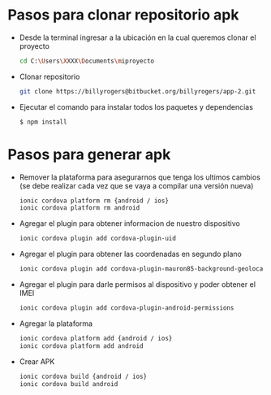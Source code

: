 # Pasos para clonar repositorio apk
  - Desde la terminal ingresar a la ubicación en la cual queremos clonar el proyecto
    ```sh
    cd C:\Users\XXXX\Documents\miproyecto
    ````
  - Clonar repositorio
       ```sh
       git clone https://billyrogers@bitbucket.org/billyrogers/app-2.git
       ````
  - Ejecutar el comando para instalar todos los paquetes y dependencias
    ```sh
    $ npm install
    ```
# Pasos para generar apk
- Remover la plataforma para asegurarnos que tenga los ultimos cambios (se debe realizar
    cada vez que se vaya a compilar una versión nueva)
    ```sh
    ionic cordova platform rm {android / ios}
    ionic cordova platform rm android
    ```
- Agregar el plugin para obtener informacion de nuestro dispositivo
    ```sh
    ionic cordova plugin add cordova-plugin-uid
    ```
    
- Agregar el plugin para obtener las coordenadas en segundo plano
    ```sh
    ionic cordova plugin add cordova-plugin-mauron85-background-geolocation@alphacordova-plugin-mauron85-background-geolocation@alpha
    ```
- Agregar el plugin para darle permisos al dispositivo y poder obtener el IMEI
    ```sh
    ionic cordova plugin add cordova-plugin-android-permissions
    ```
- Agregar la plataforma 
    ```sh
    ionic cordova platform add {android / ios}
    ionic cordova platform add android
    ```
- Crear APK  
    ```sh
    ionic cordova build {android / ios}
    ionic cordova build android
    ```